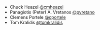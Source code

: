 * Chuck Heazel [@cmheazel](https://github.com/cmheazel)
* Panagiotis (Peter) A. Vretanos [@pvretano](https://github.com/pvretano)
* Clemens Portele [@cportele](https://github.com/cportele)
* Tom Kralidis [@tomkralidis](https://github.com/tomkralidis)

